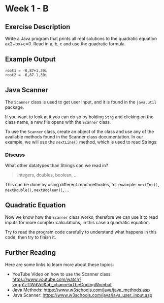 # Week 1 - B

## Exercise Description

Write a Java program that prints all real solutions to the quadratic equation ax2+bx+c=0. 
Read in a, b, c and use the quadratic formula.

## Example Output 
````
root1 = -0,87+1,30i
root2 = -0,87-1,30i
````
## Java Scanner

The ``Scanner`` class is used to get user input, and it is found in the ``java.util`` package.

If you want to look at it you can do so by holding ``Strg`` and clicking on the class name, a new file opens with the ``Scanner``
 class.

To use the ``Scanner`` class, create an object of the class and use any of the available methods found in the Scanner class documentation. 
In our example, we will use the ``nextLine()`` method, which is used to read Strings:

### Discuss 

What other datatypes than Strings can we read in?

> integers, doubles, boolean, ...

This can be done by using different read methodes, for example: ``nextInt()``, ``nextDouble()``, ``nextBoolean()``, ...

## Quadratic Equation

Now we know how the ``Scanner`` class works, therefore we can use it to read inputs for more complex calculations,
in this case a quadratic equation.

Try to read the program code carefully to understand what happens in this code, then try to finish it.

## Further Reading

Here are some links to learn more about these topics:

- YouTube Video on how to use the Scanner class: https://www.youtube.com/watch?v=gp1zTlWdVdI&ab_channel=TheCodingWombat
- Java Methods: https://www.w3schools.com/java/java_methods.asp
- Java Scanner: https://www.w3schools.com/java/java_user_input.asp